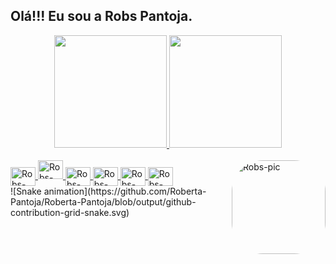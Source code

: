 ## Olá!!! Eu sou a Robs Pantoja.
<div align="center">
  <a href="https://github.com/Roberta-Pantoja">
  <img height="180em" src="https://github-readme-stats.vercel.app/api?username=Roberta-Pantoja&show_icons=true&theme=dark&include_all_commits=true&count_private=true"/>
  <img height="180em" src="https://github-readme-stats.vercel.app/api/top-langs/?username=Roberta-Pantoja&layout=compact&langs_count=7&theme=dark"/>
</div>
<div style="display: inline_block"><br>
  <img align="center" alt="Robs-Vscode" height="30" width="40" src="https://cdn.jsdelivr.net/gh/devicons/devicon/icons/vscode/vscode-original.svg" />
  <img aling="center" alt="Robs-Js" height="30" width="40" src="https://cdn.jsdelivr.net/gh/devicons/devicon/icons/javascript/javascript-original.svg" />
  <img align="center" alt="Robs-Ts" height="30" width="40" src="https://cdn.jsdelivr.net/gh/devicons/devicon/icons/typescript/typescript-original.svg" />
  <img align="center" alt="Robs-Python" height="30" width="40" src="https://cdn.jsdelivr.net/gh/devicons/devicon/icons/python/python-original.svg" />
  <img align="center" alt="Robs-Html" height="30" width="40" src="https://cdn.jsdelivr.net/gh/devicons/devicon/icons/html5/html5-original.svg" />
  <img align="center" alt="Robs-Csharp" height="30" width="40" src="https://cdn.jsdelivr.net/gh/devicons/devicon/icons/csharp/csharp-original.svg" /> 
  <img align="right" alt="Robs-pic" height="150" style="border-radius:50px;" src= "https://i.picasion.com/pic91/897e79bd3726d4f9cc439cc3a6ba8438.gif" width="150" border="0"></a><br />
</div>
<div>
![Snake animation](https://github.com/Roberta-Pantoja/Roberta-Pantoja/blob/output/github-contribution-grid-snake.svg)
 
</div> 
